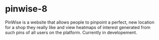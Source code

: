 # pinwise-8
PinWise is a website that allows people to pinpoint a perfect, new location for a shop they really like and view heatmaps of interest generated from such pins of all users on the platform. Currently in developement.
